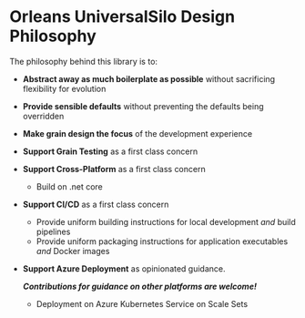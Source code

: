 # Orleans UniversalSilo Design Philosophy

The philosophy behind this library is to:

* **Abstract away as much boilerplate as possible** without sacrificing flexibility for evolution

* **Provide sensible defaults** without preventing the defaults being overridden

* **Make grain design the focus** of the development experience

* **Support Grain Testing** as a first class concern

* **Support Cross-Platform** as a first class concern
    * Build on .net core

* **Support CI/CD** as a first class concern
    * Provide uniform building instructions for local development _and_ build pipelines
    * Provide uniform packaging instructions for application executables _and_ Docker images

* **Support Azure Deployment** as opinionated guidance.

    **_Contributions for guidance on other platforms are welcome!_**
    * Deployment on Azure Kubernetes Service on Scale Sets
